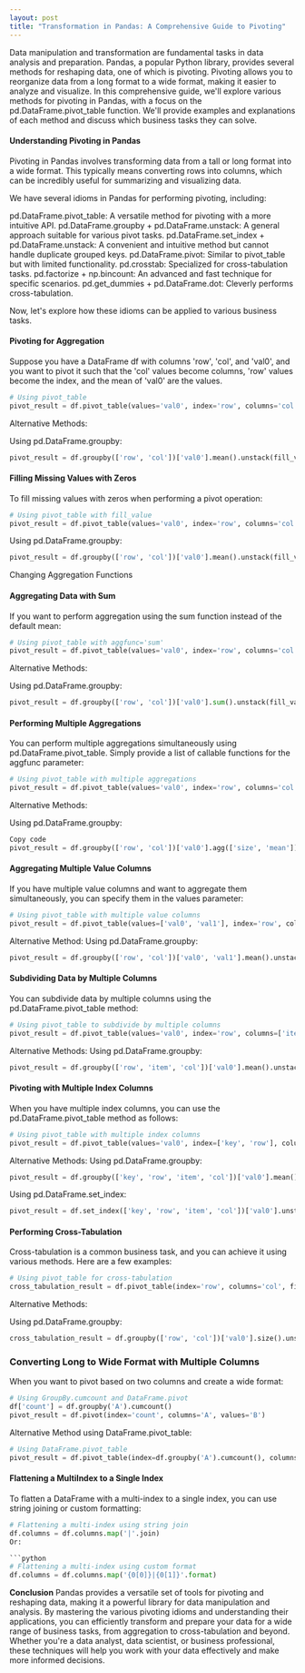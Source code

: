 ```yaml
---
layout: post
title: "Transformation in Pandas: A Comprehensive Guide to Pivoting"
---
```

Data manipulation and transformation are fundamental tasks in data analysis and preparation. Pandas, a popular Python library, provides several methods for reshaping data, one of which is pivoting. Pivoting allows you to reorganize data from a long format to a wide format, making it easier to analyze and visualize. In this comprehensive guide, we'll explore various methods for pivoting in Pandas, with a focus on the pd.DataFrame.pivot_table function. We'll provide examples and explanations of each method and discuss which business tasks they can solve.

#### Understanding Pivoting in Pandas
Pivoting in Pandas involves transforming data from a tall or long format into a wide format. This typically means converting rows into columns, which can be incredibly useful for summarizing and visualizing data.

We have several idioms in Pandas for performing pivoting, including:

pd.DataFrame.pivot_table: A versatile method for pivoting with a more intuitive API.
pd.DataFrame.groupby + pd.DataFrame.unstack: A general approach suitable for various pivot tasks.
pd.DataFrame.set_index + pd.DataFrame.unstack: A convenient and intuitive method but cannot handle duplicate grouped keys.
pd.DataFrame.pivot: Similar to pivot_table but with limited functionality.
pd.crosstab: Specialized for cross-tabulation tasks.
pd.factorize + np.bincount: An advanced and fast technique for specific scenarios.
pd.get_dummies + pd.DataFrame.dot: Cleverly performs cross-tabulation.

Now, let's explore how these idioms can be applied to various business tasks.

#### Pivoting for Aggregation

Suppose you have a DataFrame df with columns 'row', 'col', and 'val0', and you want to pivot it such that the 'col' values become columns, 'row' values become the index, and the mean of 'val0' are the values.

```python
# Using pivot_table
pivot_result = df.pivot_table(values='val0', index='row', columns='col', aggfunc='mean')
```
Alternative Methods:

Using pd.DataFrame.groupby:
```python
pivot_result = df.groupby(['row', 'col'])['val0'].mean().unstack(fill_value=0)
```

#### Filling Missing Values with Zeros

To fill missing values with zeros when performing a pivot operation:

```python
# Using pivot_table with fill_value
pivot_result = df.pivot_table(values='val0', index='row', columns='col', fill_value=0, aggfunc='mean')
```

Using pd.DataFrame.groupby:
```python
pivot_result = df.groupby(['row', 'col'])['val0'].mean().unstack(fill_value=0)
```

Changing Aggregation Functions
#### Aggregating Data with Sum

If you want to perform aggregation using the sum function instead of the default mean:

```python
# Using pivot_table with aggfunc='sum'
pivot_result = df.pivot_table(values='val0', index='row', columns='col', fill_value=0, aggfunc='sum')
```

Alternative Methods:

Using pd.DataFrame.groupby:
```python
pivot_result = df.groupby(['row', 'col'])['val0'].sum().unstack(fill_value=0)
```

#### Performing Multiple Aggregations

You can perform multiple aggregations simultaneously using pd.DataFrame.pivot_table. Simply provide a list of callable functions for the aggfunc parameter:

```python
# Using pivot_table with multiple aggregations
pivot_result = df.pivot_table(values='val0', index='row', columns='col', fill_value=0, aggfunc=[np.size, np.mean])
```

Alternative Methods:

Using pd.DataFrame.groupby:
```python
Copy code
pivot_result = df.groupby(['row', 'col'])['val0'].agg(['size', 'mean']).unstack(fill_value=0)
```

#### Aggregating Multiple Value Columns

If you have multiple value columns and want to aggregate them simultaneously, you can specify them in the values parameter:

```python
# Using pivot_table with multiple value columns
pivot_result = df.pivot_table(values=['val0', 'val1'], index='row', columns='col', fill_value=0, aggfunc='mean')
```

Alternative Method:
Using pd.DataFrame.groupby:
```python
pivot_result = df.groupby(['row', 'col'])['val0', 'val1'].mean().unstack(fill_value=0)
```

#### Subdividing Data by Multiple Columns

You can subdivide data by multiple columns using the pd.DataFrame.pivot_table method:

```python
# Using pivot_table to subdivide by multiple columns
pivot_result = df.pivot_table(values='val0', index='row', columns=['item', 'col'], fill_value=0, aggfunc='mean')
```

Alternative Methods:
Using pd.DataFrame.groupby:
```python
pivot_result = df.groupby(['row', 'item', 'col'])['val0'].mean().unstack(['item', 'col']).fillna(0).sort_index(1)
```
#### Pivoting with Multiple Index Columns

When you have multiple index columns, you can use the pd.DataFrame.pivot_table method as follows:

```python
# Using pivot_table with multiple index columns
pivot_result = df.pivot_table(values='val0', index=['key', 'row'], columns=['item', 'col'], fill_value=0, aggfunc='mean')
```

Alternative Methods:
Using pd.DataFrame.groupby:
```python
pivot_result = df.groupby(['key', 'row', 'item', 'col'])['val0'].mean().unstack(['item', 'col']).fillna(0).sort_index(1)
```

Using pd.DataFrame.set_index:
```python
pivot_result = df.set_index(['key', 'row', 'item', 'col'])['val0'].unstack(['item', 'col']).fillna(0).sort_index(1)
```

#### Performing Cross-Tabulation

Cross-tabulation is a common business task, and you can achieve it using various methods. Here are a few examples:

```python
# Using pivot_table for cross-tabulation
cross_tabulation_result = df.pivot_table(index='row', columns='col', fill_value=0, aggfunc='size')
```

Alternative Methods:

Using pd.DataFrame.groupby:

```python
cross_tabulation_result = df.groupby(['row', 'col'])['val0'].size().unstack(fill_value=0)
```

### Converting Long to Wide Format with Multiple Columns

When you want to pivot based on two columns and create a wide format:

```python
# Using GroupBy.cumcount and DataFrame.pivot
df['count'] = df.groupby('A').cumcount()
pivot_result = df.pivot(index='count', columns='A', values='B')
```

Alternative Method using DataFrame.pivot_table:

```python
# Using DataFrame.pivot_table
pivot_result = df.pivot_table(index=df.groupby('A').cumcount(), columns='A', values='B')
```

#### Flattening a MultiIndex to a Single Index
To flatten a DataFrame with a multi-index to a single index, you can use string joining or custom formatting:

```python
# Flattening a multi-index using string join
df.columns = df.columns.map('|'.join)
Or:

```python
# Flattening a multi-index using custom format
df.columns = df.columns.map('{0[0]}|{0[1]}'.format)
```

<strong>Conclusion</strong>
Pandas provides a versatile set of tools for pivoting and reshaping data, making it a powerful library for data manipulation and analysis. By mastering the various pivoting idioms and understanding their applications, you can efficiently transform and prepare your data for a wide range of business tasks, from aggregation to cross-tabulation and beyond. Whether you're a data analyst, data scientist, or business professional, these techniques will help you work with your data effectively and make more informed decisions.